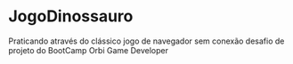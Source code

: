 # JogoDinossauro
Praticando através do clássico jogo de navegador sem conexão desafio de projeto do BootCamp Orbi Game Developer
